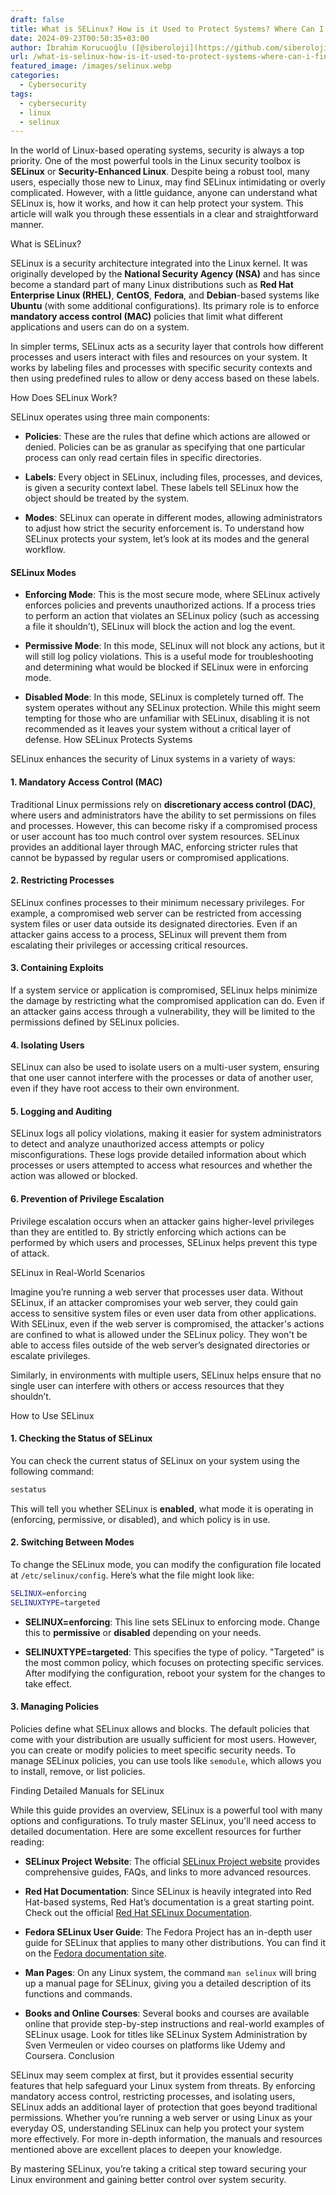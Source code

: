 ```yaml
---
draft: false
title: What is SELinux? How is it Used to Protect Systems? Where Can I Find a Detailed Manual for SELinux?
date: 2024-09-23T00:50:35+03:00
author: İbrahim Korucuoğlu ([@siberoloji](https://github.com/siberoloji))
url: /what-is-selinux-how-is-it-used-to-protect-systems-where-can-i-find-a-detailed-manual-for-selinux/
featured_image: /images/selinux.webp
categories:
  - Cybersecurity
tags:
  - cybersecurity
  - linux
  - selinux
---
```



In the world of Linux-based operating systems, security is always a top priority. One of the most powerful tools in the Linux security toolbox is **SELinux** or **Security-Enhanced Linux**. Despite being a robust tool, many users, especially those new to Linux, may find SELinux intimidating or overly complicated. However, with a little guidance, anyone can understand what SELinux is, how it works, and how it can help protect your system. This article will walk you through these essentials in a clear and straightforward manner.

What is SELinux?

SELinux is a security architecture integrated into the Linux kernel. It was originally developed by the **National Security Agency (NSA)** and has since become a standard part of many Linux distributions such as **Red Hat Enterprise Linux (RHEL)**, **CentOS**, **Fedora**, and **Debian**-based systems like **Ubuntu** (with some additional configurations). Its primary role is to enforce **mandatory access control (MAC)** policies that limit what different applications and users can do on a system.

In simpler terms, SELinux acts as a security layer that controls how different processes and users interact with files and resources on your system. It works by labeling files and processes with specific security contexts and then using predefined rules to allow or deny access based on these labels.

How Does SELinux Work?

SELinux operates using three main components:

* **Policies**: These are the rules that define which actions are allowed or denied. Policies can be as granular as specifying that one particular process can only read certain files in specific directories.

* **Labels**: Every object in SELinux, including files, processes, and devices, is given a security context label. These labels tell SELinux how the object should be treated by the system.

* **Modes**: SELinux can operate in different modes, allowing administrators to adjust how strict the security enforcement is.
To understand how SELinux protects your system, let’s look at its modes and the general workflow.

#### SELinux Modes

* **Enforcing Mode**: This is the most secure mode, where SELinux actively enforces policies and prevents unauthorized actions. If a process tries to perform an action that violates an SELinux policy (such as accessing a file it shouldn’t), SELinux will block the action and log the event.

* **Permissive Mode**: In this mode, SELinux will not block any actions, but it will still log policy violations. This is a useful mode for troubleshooting and determining what would be blocked if SELinux were in enforcing mode.

* **Disabled Mode**: In this mode, SELinux is completely turned off. The system operates without any SELinux protection. While this might seem tempting for those who are unfamiliar with SELinux, disabling it is not recommended as it leaves your system without a critical layer of defense.
How SELinux Protects Systems

SELinux enhances the security of Linux systems in a variety of ways:

#### 1. **Mandatory Access Control (MAC)**

Traditional Linux permissions rely on **discretionary access control (DAC)**, where users and administrators have the ability to set permissions on files and processes. However, this can become risky if a compromised process or user account has too much control over system resources. SELinux provides an additional layer through MAC, enforcing stricter rules that cannot be bypassed by regular users or compromised applications.

#### 2. **Restricting Processes**

SELinux confines processes to their minimum necessary privileges. For example, a compromised web server can be restricted from accessing system files or user data outside its designated directories. Even if an attacker gains access to a process, SELinux will prevent them from escalating their privileges or accessing critical resources.

#### 3. **Containing Exploits**

If a system service or application is compromised, SELinux helps minimize the damage by restricting what the compromised application can do. Even if an attacker gains access through a vulnerability, they will be limited to the permissions defined by SELinux policies.

#### 4. **Isolating Users**

SELinux can also be used to isolate users on a multi-user system, ensuring that one user cannot interfere with the processes or data of another user, even if they have root access to their own environment.

#### 5. **Logging and Auditing**

SELinux logs all policy violations, making it easier for system administrators to detect and analyze unauthorized access attempts or policy misconfigurations. These logs provide detailed information about which processes or users attempted to access what resources and whether the action was allowed or blocked.

#### 6. **Prevention of Privilege Escalation**

Privilege escalation occurs when an attacker gains higher-level privileges than they are entitled to. By strictly enforcing which actions can be performed by which users and processes, SELinux helps prevent this type of attack.

SELinux in Real-World Scenarios

Imagine you’re running a web server that processes user data. Without SELinux, if an attacker compromises your web server, they could gain access to sensitive system files or even user data from other applications. With SELinux, even if the web server is compromised, the attacker's actions are confined to what is allowed under the SELinux policy. They won't be able to access files outside of the web server’s designated directories or escalate privileges.

Similarly, in environments with multiple users, SELinux helps ensure that no single user can interfere with others or access resources that they shouldn’t.

How to Use SELinux

#### 1. **Checking the Status of SELinux**

You can check the current status of SELinux on your system using the following command:

```bash
sestatus
```

This will tell you whether SELinux is **enabled**, what mode it is operating in (enforcing, permissive, or disabled), and which policy is in use.

#### 2. **Switching Between Modes**

To change the SELinux mode, you can modify the configuration file located at `/etc/selinux/config`. Here’s what the file might look like:

```bash
SELINUX=enforcing
SELINUXTYPE=targeted
```

* **SELINUX=enforcing**: This line sets SELinux to enforcing mode. Change this to **permissive** or **disabled** depending on your needs.

* **SELINUXTYPE=targeted**: This specifies the type of policy. "Targeted" is the most common policy, which focuses on protecting specific services.
After modifying the configuration, reboot your system for the changes to take effect.

#### 3. **Managing Policies**

Policies define what SELinux allows and blocks. The default policies that come with your distribution are usually sufficient for most users. However, you can create or modify policies to meet specific security needs. To manage SELinux policies, you can use tools like `semodule`, which allows you to install, remove, or list policies.

Finding Detailed Manuals for SELinux

While this guide provides an overview, SELinux is a powerful tool with many options and configurations. To truly master SELinux, you'll need access to detailed documentation. Here are some excellent resources for further reading:

* **SELinux Project Website**: The official <a href="https://selinuxproject.org">SELinux Project website</a> provides comprehensive guides, FAQs, and links to more advanced resources.

* **Red Hat Documentation**: Since SELinux is heavily integrated into Red Hat-based systems, Red Hat’s documentation is a great starting point. Check out the official <a href="https://access.redhat.com/documentation/en-us/red_hat_enterprise_linux/8/html/using_selinux/index">Red Hat SELinux Documentation</a>.

* **Fedora SELinux User Guide**: The Fedora Project has an in-depth user guide for SELinux that applies to many other distributions. You can find it on the <a href="https://docs.fedoraproject.org/en-US/quick-docs/getting-started-with-selinux/">Fedora documentation site</a>.

* **Man Pages**: On any Linux system, the command `man selinux` will bring up a manual page for SELinux, giving you a detailed description of its functions and commands.

* **Books and Online Courses**: Several books and courses are available online that provide step-by-step instructions and real-world examples of SELinux usage. Look for titles like SELinux System Administration by Sven Vermeulen or video courses on platforms like Udemy and Coursera.
Conclusion

SELinux may seem complex at first, but it provides essential security features that help safeguard your Linux system from threats. By enforcing mandatory access control, restricting processes, and isolating users, SELinux adds an additional layer of protection that goes beyond traditional permissions. Whether you’re running a web server or using Linux as your everyday OS, understanding SELinux can help you protect your system more effectively. For more in-depth information, the manuals and resources mentioned above are excellent places to deepen your knowledge.

By mastering SELinux, you’re taking a critical step toward securing your Linux environment and gaining better control over system security.
